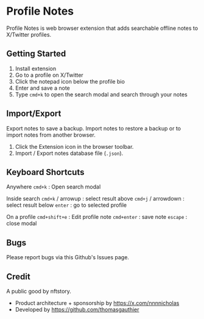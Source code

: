# Profile Notes

Profile Notes is web browser extension that adds searchable offline notes to X/Twitter profiles.

## Getting Started

1. Install extension
2. Go to a profile on X/Twitter
3. Click the notepad icon below the profile bio
4. Enter and save a note
5. Type `cmd+k` to open the search modal and search through your notes

## Import/Export

Export notes to save a backup. Import notes to restore a backup or to import notes from another browser.

1. Click the Extension icon in the browser toolbar.
2. Import / Export notes database file (`.json`).

## Keyboard Shortcuts

Anywhere
`cmd+k` : Open search modal

Inside search
`cmd+k` / arrowup : select result above
`cmd+j` / arrowdown : select result below
`enter` : go to selected profile

On a profile
`cmd+shift+e` : Edit profile note
`cmd+enter` : save note
`escape` : close modal

## Bugs

Please report bugs via this Github's Issues page.

## Credit

A public good by nftstory.

- Product architecture + sponsorship by https://x.com/nnnnicholas
- Developed by https://github.com/thomasgauthier